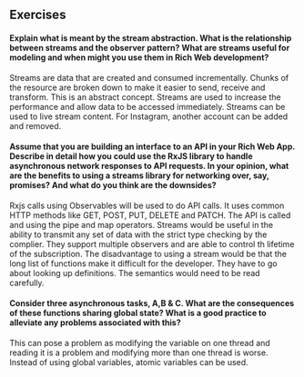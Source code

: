 ## Exercises
#### Explain what is meant by the stream abstraction. What is the relationship between streams and the observer pattern? What are streams useful for modeling and when might you use them in Rich Web development?

Streams are data that are created and consumed incrementally. Chunks of the resource are broken down to make it easier to send, receive and transform. This is an abstract concept. Streams are used to increase the performance and allow data to be accessed immediately. Streams can be used to live stream content. For Instagram, another account can be added and removed.

#### Assume that you are building an interface to an API in your Rich Web App. Describe in detail how you could use the RxJS library to handle asynchronous network responses to API requests. In your opinion, what are the benefits to using a streams library for networking over, say, promises? And what do you think are the downsides?

Rxjs calls using Observables will be used to do API calls. It uses common HTTP methods like GET, POST, PUT, DELETE and PATCH. The API is called and using the pipe and map operators. 
Streams would be useful in the ability to transmit any set of data with the strict type checking by the complier. They support multiple observers and are able to control th lifetime of the subscription. The disadvantage to using a stream would be that the long list of functions make it difficult for the developer. They have to go about looking up definitions. The semantics would need to be read carefully. 

#### Consider three asynchronous tasks, A,B & C. What are the consequences of these functions sharing global state? What is a good practice to alleviate any problems associated with this?
This can pose a problem as modifying the variable on one thread and reading it is a problem and modifying more than one thread is worse. Instead of using global variables, atomic variables can be used. 